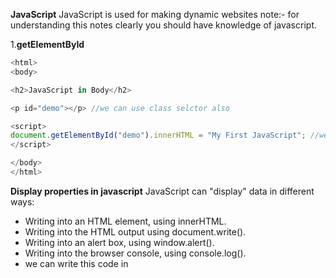 **JavaScript**
JavaScript is used for making dynamic websites note:- for understanding this notes clearly you should have knowledge of javascript.

1.**getElementById**
```js <!DOCTYPE html>
<html>
<body>

<h2>JavaScript in Body</h2>

<p id="demo"></p> //we can use class selctor also 

<script>
document.getElementById("demo").innerHTML = "My First JavaScript"; //we can use onClick() funcion also 
</script>

</body>
</html> 
``` 

**Display properties in javascript**
JavaScript can "display" data in different ways:
* Writing into an HTML element, using innerHTML.
* Writing into the HTML output using document.write().
* Writing into an alert box, using window.alert().
* Writing into the browser console, using console.log().
* we can write this code in <script> tag or in plain js code.
* A JavaScript program is a list of programming statements.
* Semicolons separate JavaScript statements.
* Add a semicolon at the end of each executable statement.
* when we write multiple variable declarations/statements in one line then it is allowed in js but we have to separate that by using semi colons `a=3; b=2; c=a+b;`
* javascript ignores white spaces but we can write like this `var person = "phile" `
* JavaScript statements can be grouped together in code blocks, inside curly brackets {...}.
* JavaScript keywords are reserved words. Reserved words cannot be used as names for variables.
* JavaScript as two values Variable values are called Variables.
* Fixed values are called Literals like strings in ''/"" or simple value assigned.
* assignment is operator is = and also JavaScript is Case Sensitive means Var VAR is not considered as a var.
* hyphens are not allowed in javascript those are reserved for substractions Underscore,lower camelCase and upper CamelCase type variables are allowed in javascript.
* comments in javascript are like this // hello i am revising javascript 
* const keyword to define a variable that cannot be reassigned and let keyword to define a variable with restricted scope.and var(whole function scope) is global scoped and can be reasigned by values // const and let only exist in the blocks they are defined in..
* if we put numbers in string like `var yup="15"` so that will be treated as string because of quotes.
* After the declaration, the variable has no value (technically it has the value of undefined).
* we can declare many variables in one statement by separating comas or else semi;.
* for concatinating stuff we can use "je"+"fe"=jefe;a and starting with dollars also are valid variable declarations and also we can start with _hello.

**JavaScript assignment operators**
* examples = x=y
* x += y used as a x=x+y same for x=x-y/x=x*y/%=/* *=

* typeof Returns the type of a variable
* instanceof Returns true if an object is an instance of an object type
* Multiplication (*) and division (/) have higher precedence than addition (+) and subtraction (-).and important bracket **()** has a first precedance
*  Example var x = "Volvo" + 16 + 4; if the operand is string then other will be treated as a string ans=Volvo164
* JavaScript has dynamic types. This means that the same variable can be used to hold different data types
```js
 var x;           // Now x is undefined
x = 5;           // Now x is a Number
x = "John";      // Now x is a String 
```
* Booleans can only have two values: true or false.
* typeof "" return datatype of the respective
* typeof {name:'John', age:34}  returns //object
```js 
<!DOCTYPE html>
<html>
<body>

<h2>JavaScript Functions</h2>

<p id="demo"></p>

<script>
function myFunction(p1, p2) {
  return p1 * p2;
}
document.getElementById("demo").innerHTML = myFunction(4, 3);
</script>

</body>
</html>
```
* The code inside the function will execute when "something" invokes (calls) the function:
* When an event occurs (when a user clicks a button)
* When it is invoked (called) from JavaScript code
* Automatically (self invoked)
* farebnhit to celcious   return (5/9) * (f-32);
* Variables declared within a JavaScript function with var, become LOCAL to the function outside the function var will be undefined .

**Obejcts**
* A car(is a object) has properties like weight and color, and methods like start and stop:
```js
<!DOCTYPE html>
<html>
<body>

<h2>JavaScript Objects</h2>

<p id="demo"></p>

<script>
// Create an object:
var car = {type:"Fiat", model:"500", color:"white"}; //this how obejcts created in javascript

// Display some data from the object:
document.getElementById("demo").innerHTML = "The car type is " + car.type;
</script>

</body>
</html>
```
* how we can write javascript objects in different types🔽
 ```js
 
 var person = {
  firstName: "John",
  lastName: "Doe",
  age: 50,
  eyeColor: "blue"
};
```
* we can access values in objects by using **.** objectName.propertyName/ person["lastName"]; .
* In a function definition, this refers to the "owner" of the function in the aboive person is the owner of the function.
* In other words, this.firstName means the firstName property of this object.
* Accessing Object Methods
```js
<!DOCTYPE html>
<html>
<body>

<h2>JavaScript Objects</h2>

<p>An object method is a function definition, stored as a property value.</p>

<p id="demo"></p>

<script>
// Create an object:
var person = {
  firstName: "John",
  lastName : "Doe",
  id     : 5566,
  fullName : function() {
    return this.firstName + " " + this.lastName;
  }
};
// Display data from the object:
document.getElementById("demo").innerHTML = person.fullName();
</script>

</body>
</html>
```
* new keyword is used to create object.
**JavaScript Events**
* HTML events are "things" that happen to HTML elements.
* An HTML input field was changed
* An HTML button was clicked
```js
<!DOCTYPE html>
<html>
<body>

<button onclick="document.getElementById('demo').innerHTML=Date()">The time is?</button>

<p id="demo"></p>

</body>
</html>
```
**JavaScript Event Types**
* onchange =An HTML element has been changed
* onclick = The user clicks an HTML element
* onmouseover = The user moves the mouse over an HTML element
* onmouseout/onkeydown/onload
**String Methods in JavaScript**
* var txt = "ABCDEFGHIJKLMNOPQRSTUVWXYZ";
* var sln = txt.length;
* But strings can also be defined as objects with the keyword new:
* var firstName = new String("John");
```js
var x = "John";             
var y = new String("John");
```
* When using the == operator, equal strings are equal:
* When using the === operator, equal strings are not equal, because the === operator expects equality in both type and value.
* and objects  cannot be compared if we compared then output is definitely `false`
* example escape character `"we are the \"Vikings\""`.

**Strings**
* var ex="krishna";
* console.log(ex.length);
* var wer="krishna kakade"
* var opps=wer.indexOf("kakade")// also we can lastIndexOf()
* console.log(opps);
* var pos = str.indexOf("locate", 15); //The indexOf() method accepts a second parameter as the starting position for the search
* var pos = str.lastIndexOf("locate", 15); //astIndexOf() method searches backwards, so position 15 means start the search at position 15, and search to the beginning 7 ans
* var pos=str.search("locate"); //returns the position of the first occurrence of a specified text in a string:

**String Methods**
Code example from w3schools 
```js
<!DOCTYPE html>
<html>
<body>

<h2>JavaScript String Methods</h2>

<p>The slice() method extract a part of a string
and returns the extracted parts in a new string:</p>

<p id="demo"></p>

<script>
var str = "Apple, Banana, Kiwi";
var res = str.slice(7,13);
document.getElementById("demo").innerHTML = res; //returns Banana
</script>

</body>
</html>
```
* var res = str.slice(7); //The slice() method extract a part of a string and returns the extracted parts in a new string.
* var res = str.substr(7);//The substr() method extract a part of a string and returns the extracted parts in a new string this returns Banana,kiwi if i put(6)there then that will return `,Banana, kiwi`. and If the first parameter is negative, the position counts from the end of the string.

**String replace**
* str = "Please visit Microsoft and Microsoft!";
* var n = str.replace("Microsoft", "W3Schools");
* var n = str.replace(/Microsoft/g, "W3Schools"); //globally match with the help of //g regular expressions 
* var text2 = text1.toUpperCase();  // text2 is text1 converted to upper or toLowerCase()  
* var text3 = text1.concat(" ",text2);  //used for combining the two strings 
* var str = "       Hello World!        ";//The trim() method removes whitespace from both sides of a string:
* alert(str.trim()); 

**More string methods**
* let str = "5";
* str = str.padStart(4,0); // result is 0005 
* let str = "5";
* str = str.padEnd(4,0); // result is 5000 
* var str = "HELLO WORLD";
* str.charAt(0); //returns H
* var str = "HELLO WORLD"; //returns 72 
* str.charCodeAt(0); //if we use str[0] then also return H
```js 
<!DOCTYPE html>
<html>
<body>

<p id="demo"></p>

<script>
var str = "Hello";
var arr = str.split("");
var text = "";
var i;
for (i = 0; i < arr.length; i++) {
  text += arr[i] + "<br>"
}
document.getElementById("demo").innerHTML = text;
</script>

</body>
</html>
```
* var str="hey" // var strs=str.split(""); // console.log(strs)
* do not initialize objects with `new` it slows down the execution 
* do not compare the objects.
* toString() method converts number to the string 
* var x = 9.656; x.toExponential(2);     // returns 9.66e+0
* Number(new Date("2017-09-30"));    // returns 1506729600000 Number() can also convert a date to a number:
* parseInt("10.33");      // returns 10 returns whole number // returns 10
*  var x = Number.MAX_VALUE;  return largest number/ MIN_VALUE/
**JavaScript arrays**
*  var car1 = "Saab"; var cars = ["Saab", "Volvo", "BMW"]; cars[0] = "Opel"; we can assign values to the array using indexes 
* var cars =["figo","vista"] var y = cars.sort();   sorts the array [fruits.length - 1]; for pushing/adding new elelment to the array we can use cars.push("cybertruck")
* In JavaScript, arrays use numbered indexes. In JavaScript, objects use named indexes. 
* for recongnising the array we can use  typeof cars;





